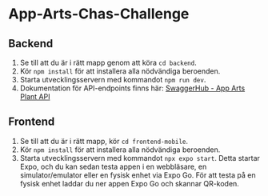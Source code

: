 # App-Arts-Chas-Challenge

## Backend

1. Se till att du är i rätt mapp genom att köra `cd backend`.
2. Kör `npm install` för att installera alla nödvändiga beroenden.
3. Starta utvecklingsservern med kommandot `npm run dev`.
4. Dokumentation för API-endpoints finns här: [SwaggerHub - App Arts Plant API](https://app.swaggerhub.com/apis/chasacademy-5d1/app-arts_plant_api/1.0.0)

## Frontend

1. Se till att du är i rätt mapp, kör `cd frontend-mobile`.
2. Kör `npm install` för att installera alla nödvändiga beroenden.
3. Starta utvecklingsservern med kommandot `npx expo start`. Detta startar Expo, och du kan sedan testa appen i en webbläsare, en simulator/emulator eller en fysisk enhet via Expo Go. För att testa på en fysisk enhet laddar du ner appen Expo Go och skannar QR-koden.
